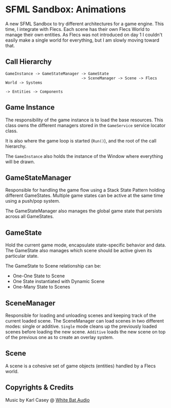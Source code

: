 # SFML Sandbox: Animations

A new SFML Sandbox to try different architectures for a game engine. This time, I integrate with Flecs. Each scene has
their own Flecs World to manage their own entities. As Flecs was not introduced on day 1 I couldn't easily make a single
world for everything, but I am slowly moving toward that.

## Call Hierarchy

```
GameInstance -> GameStateManager -> GameState
                                 -> SceneManager -> Scene -> Flecs World -> Systems
                                                                         -> Entities -> Components
```

## Game Instance

The responsibility of the game instance is to load the base resources. This class owns the different
managers stored in the `GameService` service locator class.

It is also where the game loop is started (`Run()`), and the root of the call hierarchy.

The `GameInstance` also holds the instance of the Window where everything will be drawn.

## GameStateManager

Responsible for handling the game flow using a Stack State Pattern holding different GameStates. Multiple game states can
be active at the same time using a push/pop system.

The GameStateManager also manages the global game state that persists across all GameStates.

## GameState

Hold the current game mode, encapsulate state-specific behavior and data. The GameState also manages which scene should
be active given its particular state.

The GameState to Scene relationship can be:

- One-One State to Scene
- One State instantiated with Dynamic Scene
- One-Many State to Scenes

## SceneManager

Responsible for loading and unloading scenes and keeping track of the current loaded scene. The SceneManager can load
scenes in two different modes: single or additive. `Single` mode cleans up the previously loaded scenes before loading
the new scene. `Additive` loads the new scene on top of the previous one as to create an overlay system.

## Scene

A scene is a cohesive set of game objects (entities) handled by a Flecs world.

## Copyrights & Credits

Music by Karl Casey @ [White Bat Audio](https://www.youtube.com/@WhiteBatAudio)

